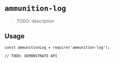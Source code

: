 # `ammunition-log`

> TODO: description

## Usage

```
const ammunitionLog = require('ammunition-log');

// TODO: DEMONSTRATE API
```
